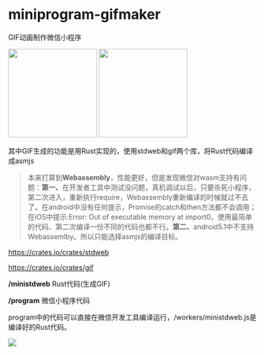# miniprogram-gifmaker

GIF动画制作微信小程序

<img width="180" height="180" src="https://github.com/planet0104/miniprogram-gifmaker/blob/master/code0.jpg" />
<img width="180" height="180" src="https://github.com/planet0104/miniprogram-gifmaker/blob/master/code1.jpg" />

其中GIF生成的功能是用Rust实现的，使用stdweb和gif两个库，将Rust代码编译成asmjs

> 本来打算到<b>Webassembly</b>，性能更好，但是发现微信对wasm支持有问题：<b>第一、</b>在开发者工具中测试没问题，真机调试以后，只要杀死小程序，第二次进入，重新执行require，Webassembly重新编译的时候就过不去了。在android中没有任何提示，Promise的catch和then方法都不会调用；在iOS中提示:Error: Out of executable memory at import0。使用最简单的代码、第二次编译一份不同的代码也都不行。<b>第二、</b>android5.1中不支持Webassemlby。所以只能选择asmjs的编译目标。

https://crates.io/crates/stdweb

https://crates.io/crates/gif

<b>/ministdweb</b> Rust代码(生成GIF)

<b>/program</b> 微信小程序代码

program中的代码可以直接在微信开发工具编译运行，/workers/ministdweb.js是编译好的Rust代码。

<img src="https://github.com/planet0104/miniprogram-gifmaker/blob/master/screenshot.png" />
